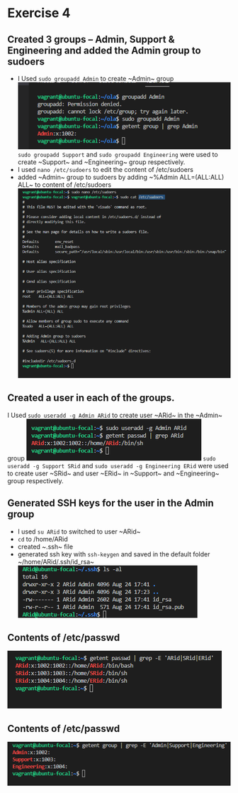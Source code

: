 # Exercise 4

## Created 3 groups – Admin, Support & Engineering and added the Admin group to sudoers
- I Used `sudo groupadd Admin` to create ~Admin~ group 
  ![groupadd](groupadd.png)
  `sudo groupadd Support` and `sudo groupadd Engineering` were used to create ~Support~ and ~Engineering~ group respectively.  
- I used `nano /etc/sudoers` to edit the content of /etc/sudoers
- added ~Admin~ group to sudoers by adding ~%Admin ALL=(ALL:ALL) ALL~ to content of /etc/sudoers
   ![/etc/sudoers](etc_sudoers.png)

## Created a user in each of the groups.
I Used `sudo useradd -g Admin ARid` to create user ~ARid~ in the ~Admin~ group
  ![useradd](useradd.png)
  `sudo useradd -g Support SRid` and `sudo useradd -g Engineering ERid` were used to create user ~SRid~ and user ~ERid~ in ~Support~ and ~Engineering~ group respectively.  

## Generated SSH keys for the user in the Admin group
- I used `su ARid` to switched to user ~ARid~
- `cd` to /home/ARid  
- created ~.ssh~ file
- generated ssh key with `ssh-keygen` and saved in the default folder ~/home/ARid/.ssh/id_rsa~
   ![ssh](ssh.png)

## Contents of /etc/passwd
   ![/etc/passwd](passwd.png)

## Contents of /etc/passwd
   ![/etc/group](group.png)
